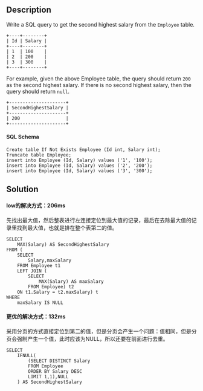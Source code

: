 ## Description
Write a SQL query to get the second highest salary from the `Employee` table.
``` mysql
+----+--------+
| Id | Salary |
+----+--------+
| 1  | 100    |
| 2  | 200    |
| 3  | 300    |
+----+--------+
```
For example, given the above Employee table, the query should return `200` as the second highest salary. If there is no second highest salary, then the query should return `null`.
``` mysql
+---------------------+
| SecondHighestSalary |
+---------------------+
| 200                 |
+---------------------+
```
#### SQL Schema
``` mysql
Create table If Not Exists Employee (Id int, Salary int);
Truncate table Employee;
insert into Employee (Id, Salary) values ('1', '100');
insert into Employee (Id, Salary) values ('2', '200');
insert into Employee (Id, Salary) values ('3', '300');
```
## Solution
#### low的解决方式：206ms
先找出最大值，然后整表进行左连接定位到最大值的记录，最后在去除最大值的记录里找到最大值，也就是排在整个表第二的值。
``` mysql
SELECT
    MAX(Salary) AS SecondHighestSalary
FROM (
    SELECT
        Salary,maxSalary
    FROM Employee t1
    LEFT JOIN (
        SELECT
            MAX(Salary) AS maxSalary
        FROM Employee) t2
    ON t1.Salary = t2.maxSalary) t
WHERE
    maxSalary IS NULL
```
#### 更优的解决方式：132ms
采用分页的方式直接定位到第二的值，但是分页会产生一个问题：值相同，但是分页会强制产生一个值，此时应该为NULL，所以还要在前面进行去重。
``` mysql
SELECT
    IFNULL(
        (SELECT DISTINCT Salary 
        FROM Employee 
        ORDER BY Salary DESC
        LIMIT 1,1),NULL
    ) AS SecondHighestSalary
```